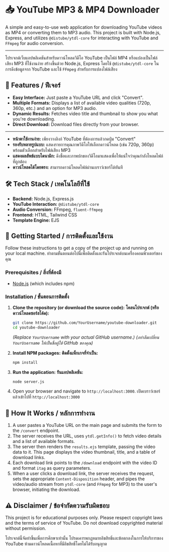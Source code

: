 # 📥 YouTube MP3 & MP4 Downloader

A simple and easy-to-use web application for downloading YouTube videos as MP4 or converting them to MP3 audio. This project is built with Node.js, Express, and utilizes `@distube/ytdl-core` for interacting with YouTube and `FFmpeg` for audio conversion.

---

โปรเจกต์เว็บแอปพลิเคชันสำหรับดาวน์โหลดวิดีโอ YouTube เป็นไฟล์ MP4 หรือแปลงเป็นไฟล์เสียง MP3 ที่ใช้งานง่าย สร้างขึ้นด้วย Node.js, Express โดยใช้ `@distube/ytdl-core` ในการดึงข้อมูลจาก YouTube และใช้ `FFmpeg` สำหรับการแปลงไฟล์เสียง

## 🎨 Features / ฟีเจอร์

- **Easy Interface:** Just paste a YouTube URL and click "Convert".
- **Multiple Formats:** Displays a list of available video qualities (720p, 360p, etc.) and an option for MP3 audio.
- **Dynamic Results:** Fetches video title and thumbnail to show you what you're downloading.
- **Direct Download:** Download files directly from your browser.

---

- **หน้าตาใช้งานง่าย:** เพียงวางลิงก์ YouTube ที่ต้องการแล้วกดปุ่ม "Convert"
- **รองรับหลายรูปแบบ:** แสดงรายการคุณภาพวิดีโอให้เลือกดาวน์โหลด (เช่น 720p, 360p) พร้อมตัวเลือกสำหรับไฟล์เสียง MP3
- **แสดงผลลัพธ์แบบไดนามิก:** ดึงชื่อและภาพปกของวิดีโอมาแสดงเพื่อให้แน่ใจว่าคุณกำลังโหลดไฟล์ที่ถูกต้อง
- **ดาวน์โหลดได้โดยตรง:** สามารถดาวน์โหลดไฟล์ผ่านเบราว์เซอร์ได้ทันที

## 🛠️ Tech Stack / เทคโนโลยีที่ใช้

- **Backend:** Node.js, Express.js
- **YouTube Interaction:** `@distube/ytdl-core`
- **Audio Conversion:** FFmpeg, `fluent-ffmpeg`
- **Frontend:** HTML, Tailwind CSS
- **Template Engine:** EJS

## 🚀 Getting Started / การติดตั้งและใช้งาน

Follow these instructions to get a copy of the project up and running on your local machine.
ทำตามขั้นตอนต่อไปนี้เพื่อติดตั้งและรันโปรเจกต์บนเครื่องคอมพิวเตอร์ของคุณ

### Prerequisites / สิ่งที่ต้องมี

- [Node.js](https://nodejs.org/) (which includes npm)

### Installation / ขั้นตอนการติดตั้ง

1.  **Clone the repository (or download the source code):**
    **โคลนโปรเจกต์ (หรือดาวน์โหลดซอร์สโค้ด):**
    ```bash
    git clone https://github.com/YourUsername/youtube-downloader.git
    cd youtube-downloader
    ```
    *(Replace `YourUsername` with your actual GitHub username.)*
    *(อย่าลืมเปลี่ยน `YourUsername` ให้เป็นชื่อผู้ใช้ GitHub ของคุณ)*

2.  **Install NPM packages:**
    **ติดตั้งแพ็กเกจที่จำเป็น:**
    ```bash
    npm install
    ```

3.  **Run the application:**
    **รันแอปพลิเคชัน:**
    ```bash
    node server.js
    ```

4.  Open your browser and navigate to `http://localhost:3000`.
    เปิดเบราว์เซอร์แล้วเข้าไปที่ `http://localhost:3000`

## 📝 How It Works / หลักการทำงาน

1.  A user pastes a YouTube URL on the main page and submits the form to the `/convert` endpoint.
2.  The server receives the URL, uses `ytdl.getInfo()` to fetch video details and a list of available formats.
3.  The server then renders the `results.ejs` template, passing the video data to it. This page displays the video thumbnail, title, and a table of download links.
4.  Each download link points to the `/download` endpoint with the video ID and format `itag` as query parameters.
5.  When a user clicks a download link, the server receives the request, sets the appropriate `Content-Disposition` header, and pipes the video/audio stream from `ytdl-core` (and `FFmpeg` for MP3) to the user's browser, initiating the download.

## ⚠️ Disclaimer / ข้อจำกัดความรับผิดชอบ

This project is for educational purposes only. Please respect copyright laws and the terms of service of YouTube. Do not download copyrighted material without permission.

โปรเจกต์นี้จัดทำขึ้นเพื่อการศึกษาเท่านั้น โปรดเคารพกฎหมายลิขสิทธิ์และข้อตกลงในการให้บริการของ YouTube ห้ามดาวน์โหลดเนื้อหาที่มีลิขสิทธิ์โดยไม่ได้รับอนุญาต
